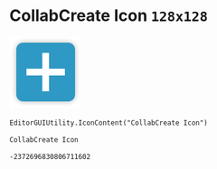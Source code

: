 # CollabCreate Icon `128x128`
<img src="/img/CollabCreate%20Icon.png" width=128 height=128>

``` CSharp
EditorGUIUtility.IconContent("CollabCreate Icon")
```
```
CollabCreate Icon
```
```
-2372696830806711602
```
